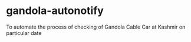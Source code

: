 # gandola-autonotify
To automate the process of checking of Gandola Cable Car at Kashmir on particular date
